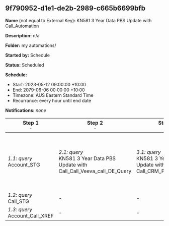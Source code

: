 ## 9f790952-d1e1-de2b-2989-c665b6699bfb

**Name** (not equal to External Key)**:** KN581 3 Year Data PBS Update with Call_Automation

**Description:** n/a

**Folder:** my automations/

**Started by:** Schedule

**Status:** Scheduled

**Schedule:**

* Start: 2023-05-12 09:00:00 +10:00
* End: 2079-06-06 00:00:00 +10:00
* Timezone: AUS Eastern Standard Time
* Recurrance: every hour until end date

**Notifications:** _none_


| Step 1<br>_<small>-</small>_ | Step 2<br>_<small>-</small>_ | Step 3<br>_<small>-</small>_ | Step 4<br>_<small>-</small>_ |
| --- | --- | --- | --- |
| _1.1: query_<br>Account_STG | _2.1: query_<br>KN581 3 Year Data PBS Update with Call_Call_Veeva_call_DE_Query | _3.1: query_<br>KN581 3 Year Data PBS Update with Call_CRM_Profiles_Query | _4.1: filter_<br>KN581 3 Year Data PBS Update with Call |
| _1.2: query_<br>Call_STG | - | - | - |
| _1.3: query_<br>Account_Call_XREF | - | - | - |
